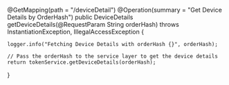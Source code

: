 @GetMapping(path = "/deviceDetail")
@Operation(summary = "Get Device Details by OrderHash")
public DeviceDetails getDeviceDetails(@RequestParam String orderHash) 
        throws InstantiationException, IllegalAccessException {

    logger.info("Fetching Device Details with orderHash {}", orderHash);

    // Pass the orderHash to the service layer to get the device details
    return tokenService.getDeviceDetails(orderHash);
}
